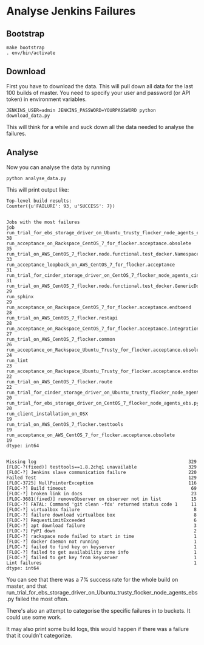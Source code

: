 Analyse Jenkins Failures
========================

Bootstrap
---------

    make bootstrap
    . env/bin/activate

Download
--------

First you have to download the data. This will pull down all data for the last 100 builds of
master. You need to specify your user and password (or API token) in environment
variables.

    JENKINS_USER=admin JENKINS_PASSWORD=YOURPASSWORD python download_data.py

This will think for a while and suck down all the data needed to analyse the failures.


Analyse
-------

Now you can analyse the data by running

    python analyse_data.py


This will print output like:

    Top-level build results:
    Counter({u'FAILURE': 93, u'SUCCESS': 7})


    Jobs with the most failures
    job
    run_trial_for_ebs_storage_driver_on_Ubuntu_trusty_flocker_node_agents_ebs.py                 38
    run_acceptance_on_Rackspace_CentOS_7_for_flocker.acceptance.obsolete                         35
    run_trial_on_AWS_CentOS_7_flocker.node.functional.test_docker.NamespacedDockerClientTests    33
    run_acceptance_loopback_on_AWS_CentOS_7_for_flocker.acceptance                               31
    run_trial_for_cinder_storage_driver_on_CentOS_7_flocker_node_agents_cinder.py                31
    run_trial_on_AWS_CentOS_7_flocker.node.functional.test_docker.GenericDockerClientTests       29
    run_sphinx                                                                                   29
    run_acceptance_on_Rackspace_CentOS_7_for_flocker.acceptance.endtoend                         28
    run_trial_on_AWS_CentOS_7_flocker.restapi                                                    28
    run_acceptance_on_Rackspace_CentOS_7_for_flocker.acceptance.integration                      27
    run_trial_on_AWS_CentOS_7_flocker.common                                                     26
    run_acceptance_on_Rackspace_Ubuntu_Trusty_for_flocker.acceptance.obsolete                    24
    run_lint                                                                                     23
    run_acceptance_on_Rackspace_Ubuntu_Trusty_for_flocker.acceptance.endtoend                    22
    run_trial_on_AWS_CentOS_7_flocker.route                                                      22
    run_trial_for_cinder_storage_driver_on_Ubuntu_trusty_flocker_node_agents_cinder.py           20
    run_trial_for_ebs_storage_driver_on_CentOS_7_flocker_node_agents_ebs.py                      20
    run_client_installation_on_OSX                                                               19
    run_trial_on_AWS_CentOS_7_flocker.testtools                                                  19
    run_acceptance_on_AWS_CentOS_7_for_flocker.acceptance.obsolete                               19
    dtype: int64


    Missing log                                                        329
    [FLOC-?(fixed)] testtools==1.8.2chq1 unavailable                   329
    [FLOC-?] Jenkins slave communication failure                       220
    Failed Test                                                        129
    [FLOC-3725] NullPointerException                                   116
    [FLOC-?] Build timeout                                              69
    [FLOC-?] broken link in docs                                        23
    [FLOC-3681(fixed)] removeObserver on observer not in list           15
    [FLOC-?] FATAL: Command 'git clean -fdx' returned status code 1     11
    [FLOC-?] virtualbox failure                                          8
    [FLOC-?] failure download virtualbox box                             8
    [FLOC-?] RequestLimitExceeded                                        6
    [FLOC-?] apt download failure                                        3
    [FLOC-?] PyPI down                                                   2
    [FLOC-?] rackspace node failed to start in time                      1
    [FLOC-?] docker daemon not running                                   1
    [FLOC-?] failed to find key on keyserver                             1
    [FLOC-?] failed to get availability zone info                        1
    [FLOC-?] failed to get key from keyserver                            1
    Lint failures                                                        1
    dtype: int64

You can see that there was a 7% success rate for the whole build on master, and that
run_trial_for_ebs_storage_driver_on_Ubuntu_trusty_flocker_node_agents_ebs.py failed
the most often.

There's also an attempt to categorise the specific failures in to buckets. It could
use some work.

It may also print some build logs, this would happen if there was a failure that
it couldn't categorize.
